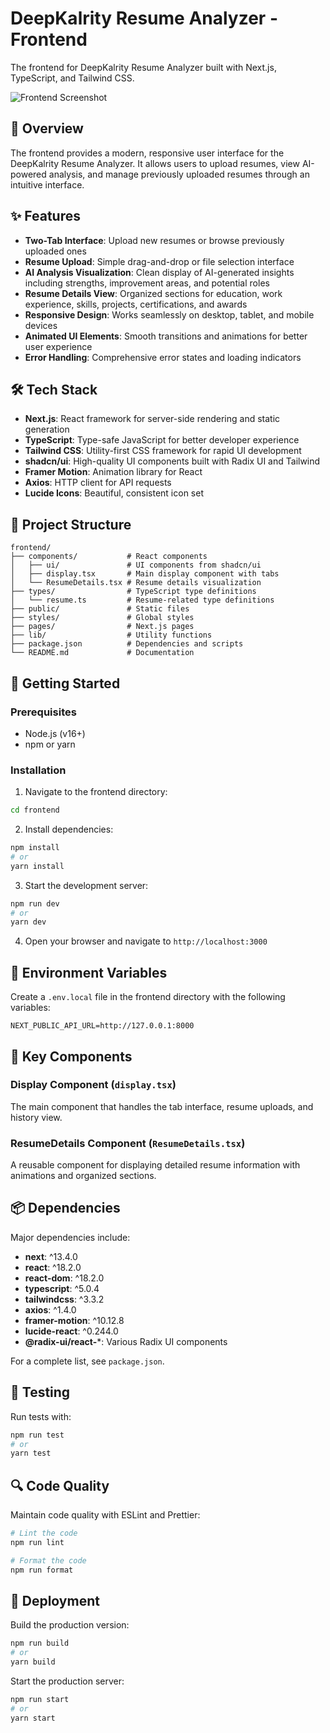 # DeepKalrity Resume Analyzer - Frontend

The frontend for DeepKalrity Resume Analyzer built with Next.js, TypeScript, and Tailwind CSS.

![Frontend Screenshot](https://via.placeholder.com/800x400?text=Frontend+Screenshot)

## 🚀 Overview

The frontend provides a modern, responsive user interface for the DeepKalrity Resume Analyzer. It allows users to upload resumes, view AI-powered analysis, and manage previously uploaded resumes through an intuitive interface.

## ✨ Features

- **Two-Tab Interface**: Upload new resumes or browse previously uploaded ones
- **Resume Upload**: Simple drag-and-drop or file selection interface
- **AI Analysis Visualization**: Clean display of AI-generated insights including strengths, improvement areas, and potential roles
- **Resume Details View**: Organized sections for education, work experience, skills, projects, certifications, and awards
- **Responsive Design**: Works seamlessly on desktop, tablet, and mobile devices
- **Animated UI Elements**: Smooth transitions and animations for better user experience
- **Error Handling**: Comprehensive error states and loading indicators

## 🛠️ Tech Stack

- **Next.js**: React framework for server-side rendering and static generation
- **TypeScript**: Type-safe JavaScript for better developer experience
- **Tailwind CSS**: Utility-first CSS framework for rapid UI development
- **shadcn/ui**: High-quality UI components built with Radix UI and Tailwind
- **Framer Motion**: Animation library for React
- **Axios**: HTTP client for API requests
- **Lucide Icons**: Beautiful, consistent icon set

## 📁 Project Structure

```
frontend/
├── components/           # React components
│   ├── ui/               # UI components from shadcn/ui
│   ├── display.tsx       # Main display component with tabs
│   └── ResumeDetails.tsx # Resume details visualization
├── types/                # TypeScript type definitions
│   └── resume.ts         # Resume-related type definitions
├── public/               # Static files
├── styles/               # Global styles
├── pages/                # Next.js pages
├── lib/                  # Utility functions
├── package.json          # Dependencies and scripts
└── README.md             # Documentation
```

## 🚀 Getting Started

### Prerequisites

- Node.js (v16+)
- npm or yarn

### Installation

1. Navigate to the frontend directory:
```bash
cd frontend
```

2. Install dependencies:
```bash
npm install
# or
yarn install
```

3. Start the development server:
```bash
npm run dev
# or
yarn dev
```

4. Open your browser and navigate to `http://localhost:3000`

## 📝 Environment Variables

Create a `.env.local` file in the frontend directory with the following variables:

```
NEXT_PUBLIC_API_URL=http://127.0.0.1:8000
```

## 🧩 Key Components

### Display Component (`display.tsx`)
The main component that handles the tab interface, resume uploads, and history view.

### ResumeDetails Component (`ResumeDetails.tsx`)
A reusable component for displaying detailed resume information with animations and organized sections.

## 📦 Dependencies

Major dependencies include:

- **next**: ^13.4.0
- **react**: ^18.2.0
- **react-dom**: ^18.2.0
- **typescript**: ^5.0.4
- **tailwindcss**: ^3.3.2
- **axios**: ^1.4.0
- **framer-motion**: ^10.12.8
- **lucide-react**: ^0.244.0
- **@radix-ui/react-***: Various Radix UI components

For a complete list, see `package.json`.

## 🧪 Testing

Run tests with:

```bash
npm run test
# or
yarn test
```

## 🔍 Code Quality

Maintain code quality with ESLint and Prettier:

```bash
# Lint the code
npm run lint

# Format the code
npm run format
```

## 🚀 Deployment

Build the production version:

```bash
npm run build
# or
yarn build
```

Start the production server:

```bash
npm run start
# or
yarn start
```
